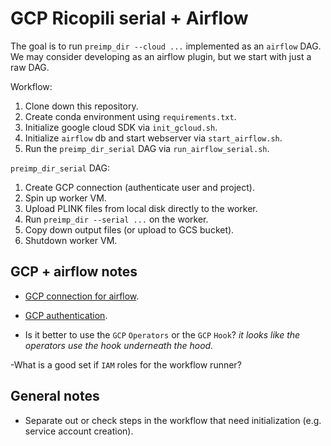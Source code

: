 # GCP Ricopili serial + Airflow

The goal is to run `preimp_dir --cloud ...` implemented as an `airflow` DAG. We may consider developing as an airflow plugin, but we start with just a raw DAG.  

Workflow:  
  1. Clone down this repository.   
  2. Create conda environment using `requirements.txt`.  
  3. Initialize google cloud SDK via `init_gcloud.sh`.
  4. Initialize `airflow` db and start webserver via `start_airflow.sh`.  
  5. Run the `preimp_dir_serial` DAG via `run_airflow_serial.sh`.  

`preimp_dir_serial` DAG:
  1. Create GCP connection (authenticate user and project).
  2. Spin up worker VM.
  3. Upload PLINK files from local disk directly to the worker.
  4. Run `preimp_dir --serial ...` on the worker.
  5. Copy down output files (or upload to GCS bucket).
  6. Shutdown worker VM.

## GCP + airflow notes

 - [GCP connection for airflow](https://airflow.apache.org/howto/manage-connections.html#google-cloud-platform).  
 - [GCP authentication](https://google-auth.readthedocs.io/en/latest/reference/google.auth.html#google.auth.default). 
  
 - Is it better to use the `GCP` `Operators` or the `GCP` `Hook`? _it looks like the operators use the hook underneath the hood._  

 -What is a good set if `IAM` roles for the workflow runner?

## General notes
 
  - Separate out or check steps in the workflow that need initialization (e.g. service account creation).


